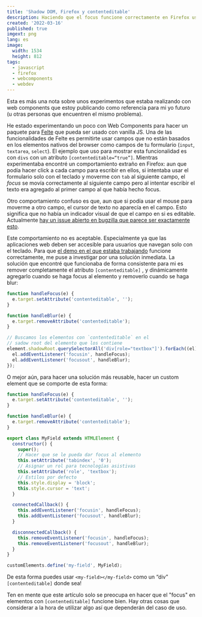 ```yaml
---
title: 'Shadow DOM, Firefox y contenteditable'
description: Haciendo que el focus funcione correctamente en Firefox usando el shadow DOM
created: '2022-03-16'
published: true
imgext: png
lang: es
image:
  width: 1534
  height: 812
tags:
  - javascript
  - firefox
  - webcomponents
  - webdev
---
```


Esta es más una nota sobre unos experimentos que estaba realizando con web components que estoy publicando como referencia para mi yo futuro (u otras personas que encuentren el mismo problema).

He estado experimentando un poco con Web Components para hacer un paquete para [Felte](https://felte.dev) que pueda ser usado con vanilla JS. Una de las funcionalidades de Felte es permitirte usar campos que no están basados en los elementos nativos del browser como campos de tu formulario (`input`, `textarea`, `select`). El ejemplo que uso para mostrar esta funcionalidad es con `divs` con un atributo `[contenteditable=“true”]`. Mientras experimentaba encontré un comportamiento extraño en Firefox: aun que podía hacer click a cada campo para escribir en ellos, si intentaba usar el formulario solo con el teclado y moverme con `tab` al siguiente campo, el _focus_ se movía correctamente al siguiente campo pero al intentar escribir el texto era agregado al primer campo al que había hecho focus.

Otro comportamiento confuso es que, aun que si podía usar el mouse para moverme a otro campo, el cursor de texto no aparecía en el campo. Esto significa que no había un indicador visual de que el campo en si es editable. Actualmente [hay un issue abierto en bugzilla que parece ser exactamente esto](https://bugzilla.mozilla.org/show_bug.cgi?id=1496769).

Este comportamiento no es aceptable. Especialmente ya que las aplicaciones web deben ser accesible para usuarios que navegan solo con el teclado. Para que [el demo en el que estaba trabajando](https://codesandbox.io/s/github/pablo-abc/felte/tree/main/examples/lit/custom-field) funcione correctamente, me puse a investigar por una solución inmediata. La solución que encontré que funcionaba de forma consistente para mi es remover completamente el atributo `[contenteditable]` , y dinámicamente agregarlo cuando se haga focus al elemento y removerlo cuando se haga blur:

```javascript
function handleFocus(e) {
  e.target.setAttribute('contenteditable', '');
}

function handleBlur(e) {
  e.target.removeAttribute('contenteditable');
}

// Buscamos los elementos con `contenteditable` en el
// sadow root del elemento que los contiene
element.shadowRoot.querySelectorAll('div[role="textbox"]').forEach((el) => {
  el.addEventListener('focusin', handleFocus);
  el.addEventListener('focusout', handleBlur);
});
```

O mejor aún, para hacer una solución más reusable, hacer un custom element que se comporte de esta forma:

```javascript
function handleFocus(e) {
  e.target.setAttribute('contenteditable', '');
}

function handleBlur(e) {
  e.target.removeAttribute('contenteditable');
}

export class MyField extends HTMLElement {
  constructor() {
    super();
    // Hacer que se le pueda dar focus al elemento
    this.setAttribute('tabindex', '0');
    // Asignar un rol para tecnologías asistivas
    this.setAttribute('role', 'textbox');
    // Estilos por defecto
    this.style.display = 'block';
    this.style.cursor = 'text';
  }

  connectedCallback() {
    this.addEventListener('focusin', handleFocus);
    this.addEventListener('focusout', handleBlur);
  }

  disconnectedCallback() {
    this.removeEventListener('focusin', handleFocus);
    this.removeEventListener('focusout', handleBlur);
  }
}

customElements.define('my-field', MyField);
```

De esta forma puedes usar `<my-field></my-field>` como un “div” `[contenteditable]` donde sea!

Ten en mente que este artículo solo se preocupa en hacer que el "focus" en elementos con `[contenteditable]` funcione bien. Hay otras cosas que considerar a la hora de utilizar algo así que dependerán del caso de uso.

